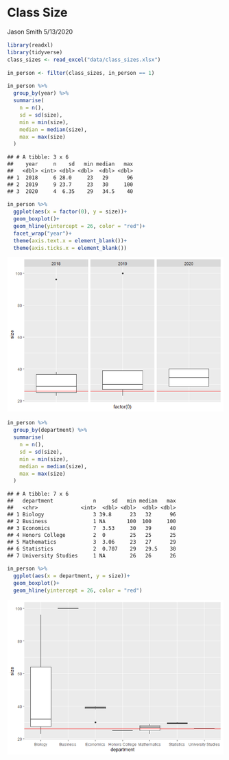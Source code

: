 Class Size
================
Jason Smith
5/13/2020

``` r
library(readxl)
library(tidyverse)
class_sizes <- read_excel("data/class_sizes.xlsx")
```

``` r
in_person <- filter(class_sizes, in_person == 1)
```

``` r
in_person %>% 
  group_by(year) %>% 
  summarise(
    n = n(),
    sd = sd(size),
    min = min(size),
    median = median(size),
    max = max(size)
  )
```

    ## # A tibble: 3 x 6
    ##    year     n    sd   min median   max
    ##   <dbl> <int> <dbl> <dbl>  <dbl> <dbl>
    ## 1  2018     6 28.0     23   29      96
    ## 2  2019     9 23.7     23   30     100
    ## 3  2020     4  6.35    29   34.5    40

``` r
in_person %>% 
  ggplot(aes(x = factor(0), y = size))+
  geom_boxplot()+
  geom_hline(yintercept = 26, color = "red")+
  facet_wrap("year")+
  theme(axis.text.x = element_blank())+
  theme(axis.ticks.x = element_blank())
```

![](corona-college_files/figure-gfm/unnamed-chunk-4-1.png)<!-- -->

``` r
in_person %>% 
  group_by(department) %>% 
  summarise(
    n = n(),
    sd = sd(size),
    min = min(size),
    median = median(size),
    max = max(size)
  )
```

    ## # A tibble: 7 x 6
    ##   department             n     sd   min median   max
    ##   <chr>              <int>  <dbl> <dbl>  <dbl> <dbl>
    ## 1 Biology                3 39.8      23   32      96
    ## 2 Business               1 NA       100  100     100
    ## 3 Economics              7  3.53     30   39      40
    ## 4 Honors College         2  0        25   25      25
    ## 5 Mathematics            3  3.06     23   27      29
    ## 6 Statistics             2  0.707    29   29.5    30
    ## 7 University Studies     1 NA        26   26      26

``` r
in_person %>% 
  ggplot(aes(x = department, y = size))+
  geom_boxplot()+
  geom_hline(yintercept = 26, color = "red")
```

![](corona-college_files/figure-gfm/unnamed-chunk-6-1.png)<!-- -->
